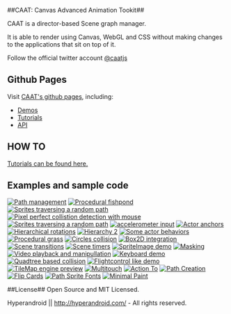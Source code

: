 ##CAAT: Canvas Advanced Animation Tookit##

CAAT is a director-based Scene graph manager.

It is able to render using Canvas, WebGL and CSS without making changes to the applications that sit on top of it.

Follow the official twitter account <a href="http://twitter.com/caatjs" class="twitter-follow-button" data-show-count="false">@caatjs</a>

## Github Pages ##

Visit <a href="http://hyperandroid.github.com/CAAT">CAAT's github pages</a>, including:

* <a href="http://hyperandroid.github.com/CAAT/documentation/demos">Demos</a>
* <a href="http://hyperandroid.github.com/CAAT/documentation/tutorials/t0.html">Tutorials</a>
* <a href="http://hyperandroid.github.com/CAAT/documentation/jsdoc">API</a>

## HOW TO ##
<a href="http://hyperandroid.github.com/CAAT/documentation/tutorials/t0.html">Tutorials can be found here.</a>

## Examples and sample code ##

<a href="http://hyperandroid.github.com/CAAT/documentation/demos/demo1/path_org.html"><img class="image_h" src="http://hyperandroid.github.com/CAAT/thumbs/demo1.png" alt="Path management"></a>
<a href="http://hyperandroid.github.com/CAAT/documentation/demos/demo2/fishpond_org.html"><img class="image_h" src="http://hyperandroid.github.com/CAAT/thumbs/demo2.png" alt="Procedural fishpond"></a>
<a href="http://hyperandroid.github.com/CAAT/documentation/demos/demo3/sprites_org.html"><img class="image_h" src="http://hyperandroid.github.com/CAAT/thumbs/demo3.png" alt="Sprites traversing a random path"></a>
<a href="http://hyperandroid.github.com/CAAT/documentation/demos/demo4/coordinates_org.html"><img class="image_h" src="http://hyperandroid.github.com/CAAT/thumbs/demo4.png" alt="Pixel perfect collistion detection with mouse"></a>
<a href="http://hyperandroid.github.com/CAAT/documentation/demos/demo5/text-on-path_org.html"><img class="image_h" src="http://hyperandroid.github.com/CAAT/thumbs/demo5.png" alt="Sprites traversing a random path"></a>
<a href="http://hyperandroid.github.com/CAAT/documentation/demos/demo6/accelerometer_org.html"><img class="image_h" src="http://hyperandroid.github.com/CAAT/thumbs/demo6.png" alt="accelerometer input"></a>
<a href="http://hyperandroid.github.com/CAAT/documentation/demos/demo7/anchors_org.html"><img class="image_h" src="http://hyperandroid.github.com/CAAT/thumbs/demo7.png" alt="Actor anchors"></a>
<a href="http://hyperandroid.github.com/CAAT/documentation/demos/demo8/hierarchy_org.html"><img class="image_h" src="http://hyperandroid.github.com/CAAT/thumbs/demo8.png" alt="Hierarchical rotations"></a>
<a href="http://hyperandroid.github.com/CAAT/documentation/demos/demo26/hierarchy2.html"><img class="image_h" src="http://hyperandroid.github.com/CAAT/thumbs/demo26.png" alt="Hierarchy 2"></a>
<a href="http://hyperandroid.github.com/CAAT/documentation/demos/demo9/behaviors_org.html"><img class="image_h" src="http://hyperandroid.github.com/CAAT/thumbs/demo9.png" alt="Some actor behaviors"></a>
<a href="http://hyperandroid.github.com/CAAT/documentation/demos/demo10/garden_org.html"><img class="image_h" src="http://hyperandroid.github.com/CAAT/thumbs/demo10.png" alt="Procedural grass"></a>
<a href="http://hyperandroid.github.com/CAAT/documentation/demos/demo11/circles_org.html"><img class="image_h" src="http://hyperandroid.github.com/CAAT/thumbs/demo11.png" alt="Circles collision"></a>
<a href="http://hyperandroid.github.com/CAAT/documentation/demos/demo12/box2d_org.html"><img class="image_h" src="http://hyperandroid.github.com/CAAT/thumbs/demo12.png" alt="Box2D integration"></a>
<a href="http://hyperandroid.github.com/CAAT/documentation/demos/demo12+1/transitions_org.html"><img class="image_h" src="http://hyperandroid.github.com/CAAT/thumbs/demo13.png" alt="Scene transitions"></a>
<a href="http://hyperandroid.github.com/CAAT/documentation/demos/demo14/timers_org.html"><img class="image_h" src="http://hyperandroid.github.com/CAAT/thumbs/demo14.png" alt="Scene timers"></a>
<a href="http://hyperandroid.github.com/CAAT/documentation/demos/demo15/logofrenzy_org.html"><img class="image_h" src="http://hyperandroid.github.com/CAAT/thumbs/demo15.png" alt="SpriteImage demo"></a>
<a href="http://hyperandroid.github.com/CAAT/documentation/demos/demo16/mask_org.html"><img class="image_h" src="http://hyperandroid.github.com/CAAT/thumbs/demo16.png" alt="Masking"></a>
<a href="http://hyperandroid.github.com/CAAT/documentation/demos/demo17/video_org.html"><img class="image_h" src="http://hyperandroid.github.com/CAAT/thumbs/demo17.png" alt="Video playback and manipullation"></a>
<a href="http://hyperandroid.github.com/CAAT/documentation/demos/demo18/keys_org.html"><img class="image_h" src="http://hyperandroid.github.com/CAAT/thumbs/demo18.png" alt="Keyboard demo"></a>
<a href="http://hyperandroid.github.com/CAAT/documentation/demos/demo19/collision.html"><img class="image_h" src="http://hyperandroid.github.com/CAAT/thumbs/demo19.png" alt="Quadtree based collision"></a>
<a href="http://hyperandroid.github.com/CAAT/documentation/demos/demo20/flightcontrol.html"><img class="image_h" src="http://hyperandroid.github.com/CAAT/thumbs/demo20.png" alt="Flightcontrol like demo"></a>
<a href="http://hyperandroid.github.com/CAAT/documentation/demos/demo21/vvv.html"><img class="image_h" src="http://hyperandroid.github.com/CAAT/thumbs/demo21.png" alt="TileMap engine preview"></a>
<a href="http://hyperandroid.github.com/CAAT/documentation/demos/demo22/multitouch.html"><img class="image_h" src="http://hyperandroid.github.com/CAAT/thumbs/demo22.png" alt="Multitouch"></a>
<a href="http://hyperandroid.github.com/CAAT/documentation/demos/demo23/actionTo.html"><img class="image_h" src="http://hyperandroid.github.com/CAAT/thumbs/demo23.png" alt="Action To"></a>
<a href="http://hyperandroid.github.com/CAAT/documentation/demos/demo24/path.html"><img class="image_h" src="http://hyperandroid.github.com/CAAT/thumbs/demo24.png" alt="Path Creation"></a>
<a href="http://hyperandroid.github.com/CAAT/documentation/demos/demo25/flipcards.html"><img class="image_h" src="http://hyperandroid.github.com/CAAT/thumbs/demo25.png" alt="Flip Cards"></a>
<a href="http://hyperandroid.github.com/CAAT/documentation/demos/demo27/font.html"><img class="image_h" src="http://hyperandroid.github.com/CAAT/thumbs/demo27.png" alt="Path Sprite Fonts"></a>
<a href="http://hyperandroid.github.com/CAAT/documentation/demos/demo28/paint.html"><img class="image_h" src="http://hyperandroid.github.com/CAAT/thumbs/demo28.png" alt="Minimal Paint"></a>


##License##
Open Source and MIT Licensed.

Hyperandroid  ||  http://hyperandroid.com/ - All rights reserved.


